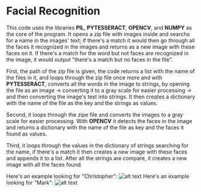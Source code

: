 # Facial Recognition   

This code uses the libraries **PIL**, **PYTESSERACT**, **OPENCV**, and **NUMPY** as the core of the program. It opens a zip file with images inside and searchs for a name in the images' text; if there's a match it would then go through all the faces it recognized in the images and returns as a new image with these faces on it. If there's a match for the word but not faces are recognized in the image, it would output "there's a match but no faces in the file".   

First, the path of the zip file is given, the code returns a list with the name of the files in it, and loops through the zip file once more and with **PYTESSERACT**, converts all the words in the image to strings, by opening the file as an image -> converting it to a gray scale for easier processing -> and then converting the image's text into strings. It then creates a dictionary with the name of the file as the key and the strings as values.

Second, it loops through the zipe file and converts the images to a gray scale for easier processing. With **OPENCV** it detects the faces in the image and returns a dictionary with the name of the file as key and the faces it found as values.

Third, it loops through the values in the dictionary of strings searching for the name, if there's a match it then creates a new image with these faces and appends it to a list. After all the strings are compare, it creates a new image with all the faces found.

Here's an example looking for "Christopher":
![alt text](https://raw.githubusercontent.com/dsalzedon/facial_recognition/main/img/1.png)
Here's an example looking for "Mark":
![alt text](https://raw.githubusercontent.com/dsalzedon/facial_recognition/main/img/2.png)   
